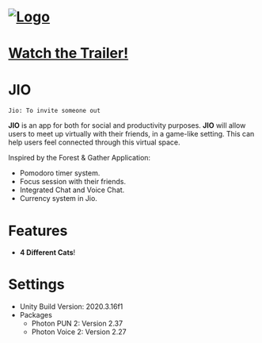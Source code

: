 # [![Logo](https://github.com/Eve-ning/DIPProject/blob/main/Assets/Graphics/UI/Logo/Logo%20v3.png)](https://www.youtube.com/watch?v=1XwxXzItly0)

# [Watch the Trailer!](https://www.youtube.com/watch?v=1XwxXzItly0)

# JIO

`Jio: To invite someone out`

**JIO** is an app for both for social and productivity purposes. 
**JIO** will allow users to meet up virtually with their friends, in a game-like setting. This can help users feel connected through this virtual space. 

Inspired by the Forest & Gather Application:
- Pomodoro timer system.
- Focus session with their friends.
- Integrated Chat and Voice Chat.
- Currency system in Jio. 

# Features

- **4 Different Cats**!

# Settings

- Unity Build Version: 2020.3.16f1
- Packages
  - Photon PUN 2: Version 2.37 
  - Photon Voice 2: Version 2.27 

